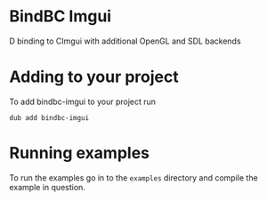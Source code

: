 # BindBC Imgui
D binding to CImgui with additional OpenGL and SDL backends

# Adding to your project
To add bindbc-imgui to your project run
```
dub add bindbc-imgui
```

# Running examples
To run the examples go in to the `examples` directory and compile the example in question.